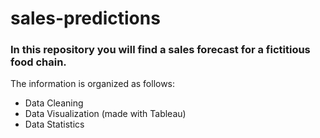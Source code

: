 # sales-predictions

### In this repository you will find a sales forecast for a fictitious food chain.

The information is organized as follows:

* Data Cleaning
* Data Visualization (made with Tableau)
* Data Statistics 
